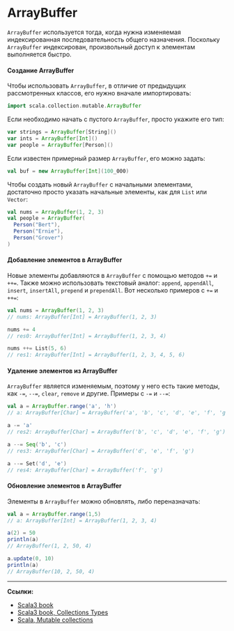 # ArrayBuffer

`ArrayBuffer` используется тогда, когда нужна изменяемая индексированная последовательность общего назначения.
Поскольку `ArrayBuffer` индексирован, произвольный доступ к элементам выполняется быстро.

#### Создание ArrayBuffer

Чтобы использовать `ArrayBuffer`, в отличие от предыдущих рассмотренных классов, его нужно вначале импортировать:

```scala
import scala.collection.mutable.ArrayBuffer
```

Если необходимо начать с пустого `ArrayBuffer`, просто укажите его тип:

```scala
var strings = ArrayBuffer[String]()
var ints = ArrayBuffer[Int]()
var people = ArrayBuffer[Person]()
```

Если известен примерный размер `ArrayBuffer`, его можно задать:

```scala
val buf = new ArrayBuffer[Int](100_000)
```

Чтобы создать новый `ArrayBuffer` с начальными элементами, достаточно просто указать начальные элементы,
как для `List` или `Vector`:

```scala
val nums = ArrayBuffer(1, 2, 3)
val people = ArrayBuffer(
  Person("Bert"),
  Person("Ernie"),
  Person("Grover")
)
```

#### Добавление элементов в ArrayBuffer

Новые элементы добавляются в `ArrayBuffer` с помощью методов `+=` и `++=`.
Также можно использовать текстовый аналог: `append`, `appendAll`, `insert`, `insertAll`, `prepend` и `prependAll`.
Вот несколько примеров с `+=` и `++=`:

```scala
val nums = ArrayBuffer(1, 2, 3)
// nums: ArrayBuffer[Int] = ArrayBuffer(1, 2, 3)
```
```scala
nums += 4
// res0: ArrayBuffer[Int] = ArrayBuffer(1, 2, 3, 4)
```
```scala
nums ++= List(5, 6)
// res1: ArrayBuffer[Int] = ArrayBuffer(1, 2, 3, 4, 5, 6)
```

#### Удаление элементов из ArrayBuffer

`ArrayBuffer` является изменяемым, поэтому у него есть такие методы, как `-=`, `--=`, `clear`, `remove` и другие.
Примеры с `-=` и `--=`:

```scala
val a = ArrayBuffer.range('a', 'h')
// a: ArrayBuffer[Char] = ArrayBuffer('a', 'b', 'c', 'd', 'e', 'f', 'g')
```
```scala
a -= 'a'
// res2: ArrayBuffer[Char] = ArrayBuffer('b', 'c', 'd', 'e', 'f', 'g')
```
```scala
a --= Seq('b', 'c')
// res3: ArrayBuffer[Char] = ArrayBuffer('d', 'e', 'f', 'g')
```
```scala
a --= Set('d', 'e')
// res4: ArrayBuffer[Char] = ArrayBuffer('f', 'g')
```

#### Обновление элементов в ArrayBuffer

Элементы в `ArrayBuffer` можно обновлять, либо переназначать:

```scala
val a = ArrayBuffer.range(1,5)
// a: ArrayBuffer[Int] = ArrayBuffer(1, 2, 3, 4)
```
```scala
a(2) = 50
println(a)
// ArrayBuffer(1, 2, 50, 4)
```
```scala
a.update(0, 10)
println(a)
// ArrayBuffer(10, 2, 50, 4)
```


---

**Ссылки:**
- [Scala3 book](https://docs.scala-lang.org/scala3/book/taste-collections.html)
- [Scala3 book, Collections Types](https://docs.scala-lang.org/scala3/book/collections-classes.html)
- [Scala, Mutable collections](https://docs.scala-lang.org/ru/overviews/collections-2.13/concrete-mutable-collection-classes.html)
